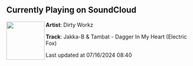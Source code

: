 ## Currently Playing on SoundCloud

[<img align="left" width="100" src="https://i1.sndcdn.com/artworks-IUx7DO9tHBquWgvX-SWJAyw-t500x500.jpg">](https://soundcloud.com/dirtyworkzofficial/jakka-b-tambat-dagger-in-my-heart-electric-fox)

**Artist**: Dirty Workz 

**Track**: Jakka-B & Tambat - Dagger In My Heart (Electric Fox)

Last updated at 07/16/2024 08:40
